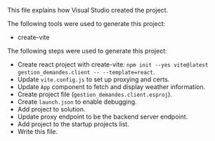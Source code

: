 This file explains how Visual Studio created the project.

The following tools were used to generate this project:
- create-vite

The following steps were used to generate this project:
- Create react project with create-vite: `npm init --yes vite@latest gestion_demandes.client -- --template=react`.
- Update `vite.config.js` to set up proxying and certs.
- Update `App` component to fetch and display weather information.
- Create project file (`gestion_demandes.client.esproj`).
- Create `launch.json` to enable debugging.
- Add project to solution.
- Update proxy endpoint to be the backend server endpoint.
- Add project to the startup projects list.
- Write this file.
